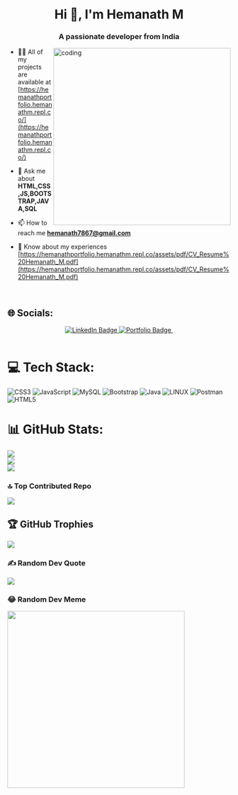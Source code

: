 <h1 align="center">Hi 👋, I'm Hemanath M</h1>
<h3 align="center">A passionate developer from India</h3>
<img align="right" alt="coding" width="400" src="https://cdn.dribbble.com/users/1162077/screenshots/3848914/programmer.gif">


- 👨‍💻 All of my projects are available at [https://hemanathportfolio.hemanathm.repl.co/](https://hemanathportfolio.hemanathm.repl.co/)

- 💬 Ask me about **HTML,CSS,JS,BOOTSTRAP,JAVA,SQL**

- 📫 How to reach me **hemanath7867@gmail.com**

- 📄 Know about my experiences [https://hemanathportfolio.hemanathm.repl.co/assets/pdf/CV_Resume%20Hemanath_M.pdf](https://hemanathportfolio.hemanathm.repl.co/assets/pdf/CV_Resume%20Hemanath_M.pdf)

<br>


 
## 🌐 Socials:

<div id="badges" align='center'>

  <a href="https://www.linkedin.com/in/hemanath-muralikrishnan-a98158205/">
    <img src="https://img.shields.io/badge/LinkedIn-blue?style=for-the-badge&logo=linkedin&logoColor=white" alt="LinkedIn Badge"/>
  </a>
  <a href="https://hemanathportfolio.hemanathm.repl.co/">
    <img src="https://img.shields.io/badge/Portfolio-purple?logo=pandora&logoColor=white&style=for-the-badge" alt="Portfolio Badge"/>
  </a>
  <a>
  <img src="https://komarev.com/ghpvc/?username=hemanath78&style=for-the-badge&color=blueviolet&label=PROFILE+VIEWS" alt=""/>
</a>
  
</div>
<br>


# 💻 Tech Stack:

![CSS3](https://img.shields.io/badge/css3-%231572B6.svg?style=plastic&logo=css3&logoColor=white) ![JavaScript](https://img.shields.io/badge/javascript-%23323330.svg?style=plastic&logo=javascript&logoColor=%23F7DF1E) ![MySQL](https://img.shields.io/badge/mysql-%2300000f.svg?style=plastic&logo=mysql&logoColor=white) ![Bootstrap](https://img.shields.io/badge/bootstrap-%238511FA.svg?style=plastic&logo=bootstrap&logoColor=white) ![Java](https://img.shields.io/badge/java-%23ED8B00.svg?style=plastic&logo=openjdk&logoColor=white) ![LINUX](https://img.shields.io/badge/Linux-FCC624?style=plastic&logo=linux&logoColor=black) ![Postman](https://img.shields.io/badge/Postman-FF6C37?style=plastic&logo=postman&logoColor=white) ![HTML5](https://img.shields.io/badge/html5-%23E34F26.svg?style=plastic&logo=html5&logoColor=white)

# 📊 GitHub Stats:
![](https://github-readme-stats.vercel.app/api?username=Hemanath78&theme=blueberry&hide_border=false&include_all_commits=false&count_private=true)<br/>
![](https://github-readme-streak-stats.herokuapp.com/?user=Hemanath78&theme=blueberry&hide_border=false)<br/>
![](https://github-readme-stats.vercel.app/api/top-langs/?username=Hemanath78&theme=blueberry&hide_border=false&include_all_commits=false&count_private=true&layout=compact)

### 🔝 Top Contributed Repo
![](https://github-contributor-stats.vercel.app/api?username=Hemanath78&limit=5&theme=juicyfresh&combine_all_yearly_contributions=true)

## 🏆 GitHub Trophies
![](https://github-profile-trophy.vercel.app/?username=Hemanath78&theme=onedark&no-frame=false&no-bg=false&margin-w=4)

### ✍️ Random Dev Quote
![](https://quotes-github-readme.vercel.app/api?type=horizontal&theme=tokyonight)


### 😂 Random Dev Meme
<img src='https://randommeme-five.vercel.app/' style="height: 400px;"/>



